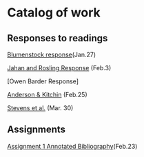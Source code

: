 # Catalog of work

## Responses to readings

[Blumenstock response](https://fpate.github.io/workshop3/bluemenstock)(Jan.27)

[Jahan and Rosling Response](https://github.com/fpate/workshop3/blob/master/Podcast_jahan.md) (Feb.3)

[Owen Barder Response]

[Anderson & Kitchin](https://fpate.github.io/workshop3/Anderson&Kitchin) (Feb.25)

[Stevens et al.](https://github.com/fpate/workshop3/blob/master/Stevens.md) (Mar. 30)
## Assignments

[Assignment 1 Annotated Bibliography](https://github.com/fpate/workshop3/blob/master/Assignment1.md)(Feb.23)
